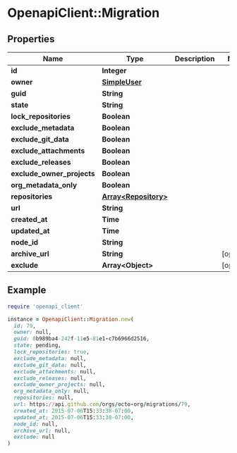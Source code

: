 # OpenapiClient::Migration

## Properties

| Name | Type | Description | Notes |
| ---- | ---- | ----------- | ----- |
| **id** | **Integer** |  |  |
| **owner** | [**SimpleUser**](SimpleUser.md) |  |  |
| **guid** | **String** |  |  |
| **state** | **String** |  |  |
| **lock_repositories** | **Boolean** |  |  |
| **exclude_metadata** | **Boolean** |  |  |
| **exclude_git_data** | **Boolean** |  |  |
| **exclude_attachments** | **Boolean** |  |  |
| **exclude_releases** | **Boolean** |  |  |
| **exclude_owner_projects** | **Boolean** |  |  |
| **org_metadata_only** | **Boolean** |  |  |
| **repositories** | [**Array&lt;Repository&gt;**](Repository.md) |  |  |
| **url** | **String** |  |  |
| **created_at** | **Time** |  |  |
| **updated_at** | **Time** |  |  |
| **node_id** | **String** |  |  |
| **archive_url** | **String** |  | [optional] |
| **exclude** | **Array&lt;Object&gt;** |  | [optional] |

## Example

```ruby
require 'openapi_client'

instance = OpenapiClient::Migration.new(
  id: 79,
  owner: null,
  guid: 0b989ba4-242f-11e5-81e1-c7b6966d2516,
  state: pending,
  lock_repositories: true,
  exclude_metadata: null,
  exclude_git_data: null,
  exclude_attachments: null,
  exclude_releases: null,
  exclude_owner_projects: null,
  org_metadata_only: null,
  repositories: null,
  url: https://api.github.com/orgs/octo-org/migrations/79,
  created_at: 2015-07-06T15:33:38-07:00,
  updated_at: 2015-07-06T15:33:38-07:00,
  node_id: null,
  archive_url: null,
  exclude: null
)
```

